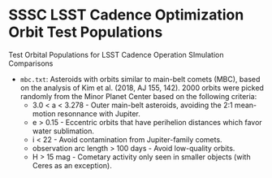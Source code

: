 # SSSC LSST Cadence Optimization Orbit Test Populations
Test Orbital Populations for LSST Cadence Operation SImulation Comparisons 

* `mbc.txt`: Asteroids with orbits similar to main-belt comets (MBC), based on the analysis of Kim et al. (2018, AJ 155, 142).  2000 orbits were picked randomly from the Minor Planet Center based on the following criteria:
  * 3.0 < a < 3.278 - Outer main-belt asteroids, avoiding the 2:1 mean-motion resonnance with Jupiter.
  * e > 0.15 - Eccentric orbits that have perihelion distances which favor water sublimation.
  * i < 22 - Avoid contamination from Jupiter-family comets.
  * observation arc length > 100 days - Avoid low-quality orbits.
  * H > 15 mag - Cometary activity only seen in smaller objects (with Ceres as an exception).
